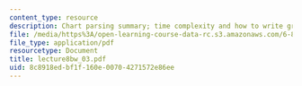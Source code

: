 ```yaml
---
content_type: resource
description: Chart parsing summary; time complexity and how to write grammars.
file: /media/https%3A/open-learning-course-data-rc.s3.amazonaws.com/6-863j-natural-language-and-the-computer-representation-of-knowledge-spring-2003/8c8918edbf1f160e00704271572e86ee_lecture8bw_03.pdf
file_type: application/pdf
resourcetype: Document
title: lecture8bw_03.pdf
uid: 8c8918ed-bf1f-160e-0070-4271572e86ee
---
```


